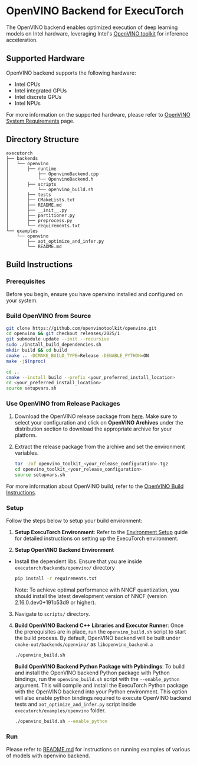 # OpenVINO Backend for ExecuTorch
The OpenVINO backend enables optimized execution of deep learning models on Intel hardware, leveraging Intel's [OpenVINO toolkit](https://www.intel.com/content/www/us/en/developer/tools/openvino-toolkit/overview.html) for inference acceleration.

## Supported Hardware

OpenVINO backend supports the following hardware:

- Intel CPUs
- Intel integrated GPUs
- Intel discrete GPUs
- Intel NPUs

For more information on the supported hardware, please refer to [OpenVINO System Requirements](https://docs.openvino.ai/2025/about-openvino/release-notes-openvino/system-requirements.html) page.

## Directory Structure

```
executorch
├── backends
│   └── openvino
│       ├── runtime
│           ├── OpenvinoBackend.cpp
│           └── OpenvinoBackend.h
│       ├── scripts
│           └── openvino_build.sh
│       ├── tests
│       ├── CMakeLists.txt
│       ├── README.md
│       ├── __init__.py
│       ├── partitioner.py
│       ├── preprocess.py
│       └── requirements.txt
└── examples
    └── openvino
        ├── aot_optimize_and_infer.py
        └── README.md
```

## Build Instructions

### Prerequisites

Before you begin, ensure you have openvino installed and configured on your system.

### Build OpenVINO from Source

```bash
git clone https://github.com/openvinotoolkit/openvino.git
cd openvino && git checkout releases/2025/1
git submodule update --init --recursive
sudo ./install_build_dependencies.sh
mkdir build && cd build
cmake .. -DCMAKE_BUILD_TYPE=Release -DENABLE_PYTHON=ON
make -j$(nproc)

cd ..
cmake --install build --prefix <your_preferred_install_location>
cd <your_preferred_install_location>
source setupvars.sh
```

### Use OpenVINO from Release Packages

1. Download the OpenVINO release package from [here](https://docs.openvino.ai/2025/get-started/install-openvino.html). Make sure to select your configuration and click on **OpenVINO Archives** under the distribution section to download the appropriate archive for your platform.

2. Extract the release package from the archive and set the environment variables.

   ```bash
   tar -zxf openvino_toolkit_<your_release_configuration>.tgz
   cd openvino_toolkit_<your_release_configuration>
   source setupvars.sh
   ```

For more information about OpenVINO build, refer to the [OpenVINO Build Instructions](https://github.com/openvinotoolkit/openvino/blob/master/docs/dev/build_linux.md).

### Setup

Follow the steps below to setup your build environment:

1. **Setup ExecuTorch Environment**: Refer to the [Environment Setup](https://pytorch.org/executorch/stable/getting-started-setup#environment-setup) guide for detailed instructions on setting up the ExecuTorch environment.

2. **Setup OpenVINO Backend Environment**
- Install the dependent libs. Ensure that you are inside `executorch/backends/openvino/` directory
   ```bash
   pip install -r requirements.txt
   ```
  Note: To achieve optimal performance with NNCF quantization, you should install the latest development version of NNCF (version 2.16.0.dev0+191b53d9 or higher).
3. Navigate to `scripts/` directory.

4. **Build OpenVINO Backend C++ Libraries and Executor Runner**: Once the prerequisites are in place, run the `openvino_build.sh` script to start the build process. By default, OpenVINO backend will be built under `cmake-out/backends/openvino/` as `libopenvino_backend.a`

   ```bash
   ./openvino_build.sh
   ```
   **Build OpenVINO Backend Python Package with Pybindings**: To build and install the OpenVINO backend Python package with Python bindings, run the `openvino_build.sh` script with the `--enable_python` argument. This will compile and install the ExecuTorch Python package with the OpenVINO backend into your Python environment. This option will also enable python bindings required to execute OpenVINO backend tests and `aot_optimize_and_infer.py` script inside `executorch/examples/openvino` folder.

   ```bash
   ./openvino_build.sh --enable_python
   ```

### Run

Please refer to [README.md](../../examples/openvino/README.md) for instructions on running examples of various of models with openvino backend.
